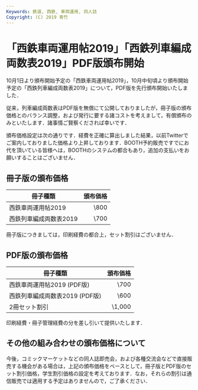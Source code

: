 ```yaml
---
Keywords: 鉄道, 西鉄, 車両運用, 同人誌
Copyright: (C) 2019 青竹
---
```


# 「西鉄車両運用帖2019」「西鉄列車編成両数表2019」PDF版頒布開始

10月1日より頒布開始予定の「西鉄車両運用帖2019」，10月中旬頃より頒布開始予定の「西鉄列車編成両数表2019」について，PDF版を先行頒布開始いたしました．

従来，列車編成両数表はPDF版を無償にて公開しておりましたが，冊子版の頒布価格とのバランス調整，および発行に要する諸コストを考えまして，有償頒布のみといたします．諸事情ご賢察くだされば幸いです．

頒布価格設定は次の通りです．経費を正確に算出しました結果，以前Twitterでご案内しておりました価格より上昇しております．BOOTH予約販売ですでにお代を頂いている皆様へは，BOOTHのシステムの都合もあり，追加の支払いをお願いすることはございません．

## 冊子版の頒布価格

| 冊子種類 | 頒布価格 |
|---|--:|
| 西鉄車両運用帖2019 | \800 |
| 西鉄列車編成両数表2019 | \700 |

冊子版につきましては，印刷経費の都合上，セット割引はございません．

## PDF版の頒布価格

| 冊子種類 | 頒布価格 |
|---|--:|
| 西鉄車両運用帖2019 (PDF版) | \700 |
| 西鉄列車編成両数表2019 (PDF版) | \600 |
| 2冊セット割引 | \1,000 |

印刷経費・冊子管理経費の分を差し引いて提供いたします．

## その他の組み合わせの頒布価格について

今後，コミックマーケットなどの同人誌即売会，および各種交流会などで直接販売する機会がある場合は，上記の頒布価格をベースとして，冊子版とPDF版のセット割引価格，学生割引価格の設定を考えております．なお，それらの割引は通信販売では適用する予定はありませんので，ご了承ください．
